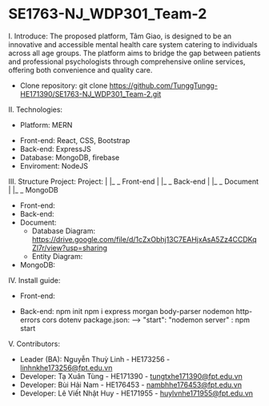 # SE1763-NJ_WDP301_Team-2
I. Introduce:
The proposed platform, Tâm Giao, is designed to be an innovative and accessible mental health care system catering to individuals across all age groups. The platform aims to bridge the gap between patients and professional psychologists through comprehensive online services, offering both convenience and quality care.
* Clone repository:
    git clone https://github.com/TunggTungg-HE171390/SE1763-NJ_WDP301_Team-2.git

II. Technologies:
- Platform: MERN
+ Front-end: React, CSS, Bootstrap
+ Back-end: ExpressJS
+ Database: MongoDB, firebase
+ Enviroment: NodeJS

III. Structure Project:
   Project:
    |
    |_ _ Front-end
    |
    |_ _ Back-end
    |
    |_ _ Document
    |
    |_ _ MongoDB

- Front-end:
- Back-end:
- Document:
    + Database Diagram: https://drive.google.com/file/d/1cZxObhj13C7EAHjxAsA5Zz4CCDKqZl7r/view?usp=sharing
    + Entity Diagram: 
- MongoDB: 

IV. Install guide:
- Front-end:

- Back-end:
    npm init
    npm i express morgan body-parser nodemon http-errors cors dotenv
    package.json:   --> "start": "nodemon server"
    <RUN>: npm start

V. Contributors:
- Leader (BA): Nguyễn Thuỳ Linh - HE173256 - linhnkhe173256@fpt.edu.vn
- Developer: Tạ Xuân Tùng - HE171390 - tungtxhe171390@fpt.edu.vn
- Developer: Bùi Hải Nam - HE176453 - nambhhe176453@fpt.edu.vn
- Developer: Lê Viết Nhật Huy - HE171955 - huylvnhe171955@fpt.edu.vn